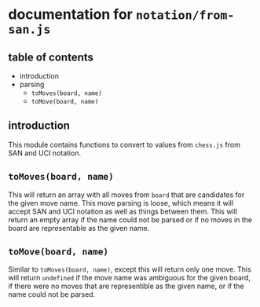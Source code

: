 documentation for `notation/from-san.js`
===

table of contents
---

- introduction
- parsing
  - `toMoves(board, name)`
  - `toMove(board, name)`

introduction
---

This module contains functions to convert to values from `chess.js` from SAN and UCI notation.

`toMoves(board, name)`
---

This will return an array with all moves from `board` that are candidates for the given move name. This move parsing is loose, which means it will accept SAN and UCI notation as well as things between them. This will return an empty array if the name could not be parsed or if no moves in the board are representable as the given name.

`toMove(board, name)`
---

Similar to `toMoves(board, name)`, except this will return only one move. This will return `undefined` if the move name was ambiguous for the given board, if there were no moves that are representible as the given name, or if the name could not be parsed.
